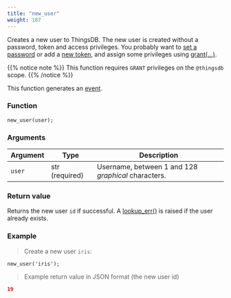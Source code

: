```yaml
---
title: "new_user"
weight: 187
---
```


Creates a new user to ThingsDB. The new user is created without a password, token and access privileges.
You probably want to [set a password](../../thingsdb-api/set_password) or add a [new token](../../thingsdb-api/new_token), and assign some privileges using [grant(...)](../../thingsdb-api/grant).

{{% notice note %}}
This function requires `GRANT` privileges on the `@thingsdb` scope.
{{% /notice %}}

This function generates an [event](../../overview/events).

### Function

`new_user(user);`

### Arguments

Argument | Type | Description
-------- | ---- | -----------
`user` | str (required) | Username, between 1 and 128 *graphical* characters.

### Return value

Returns the new user `id` if successful. A [lookup_err()](../../errors/lookup_err) is raised
if the user already exists.

### Example

> Create a new user `iris`:

```thingsdb,should_pass,@t
new_user('iris');
```

> Example return value in JSON format (the new user id)

```json
19
```
